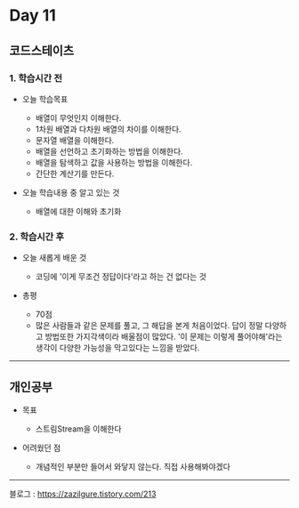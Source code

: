 # Day 11

## 코드스테이츠

### 1. 학습시간 전
* 오늘 학습목표

    * 배열이 무엇인지 이해한다.
    * 1차원 배열과 다차원 배열의 차이를 이해한다.
    * 문자열 배열을 이해한다.
    * 배열을 선언하고 초기화하는 방법을 이해한다.
    * 배열을 탐색하고 값을 사용하는 방법을 이해한다.
    * 간단한 계산기를 만든다.
* 오늘 학습내용 중 알고 있는 것

    * 배열에 대한 이해와 초기화
### 2. 학습시간 후
* 오늘 새롭게 배운 것

    * 코딩에 '이게 무조건 정답이다'라고 하는 건 없다는 것

* 총평

    * 70점
    * 많은 사람들과 같은 문제를 풀고, 그 해답을 본게 처음이었다. 답이 정말 다양하고
    방법또한 가지각색이라 배울점이 많았다. '이 문제는 이렇게 풀어야해'라는 생각이
    다양한 가능성을 막고있다는 느낌을 받았다.
---

## 개인공부
* 목표
    * 스트림Stream을 이해한다

* 어려웠던 점
    * 개념적인 부분만 들어서 와닿지 않는다. 직접 사용해봐야겠다

---
블로그 : https://zazilgure.tistory.com/213